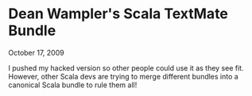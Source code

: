 # Dean Wampler's Scala TextMate Bundle

October 17, 2009

I pushed my hacked version so other people could use it as they see fit. However, other Scala devs are trying to merge different bundles into a canonical Scala bundle to rule them all!
